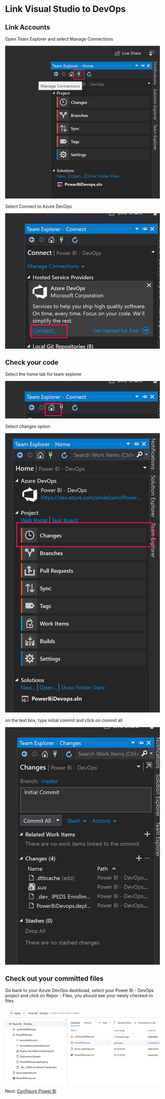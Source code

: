 # Link Visual Studio to DevOps

## Link Accounts

Open Team Explorer and select Manage Connections

 ![Manage Connections](ManageConnections.png)

 Select Connect to Azure DevOps

 ![Connect to Azure DevOps](ConnectToAzureDevOps.png)

## Check your code

Select the home tab for team explorer

![Select Home](SelectHome.png)

Select changes option

![Select changes](SelectChanges.png)

on the text box, type initial commit and click on commit all

![initial commit](InitialCommit.png)

## Check out your committed files

Go back to your Azure DevOps dashboad, select your Power Bi - DevOps project and click on Repor - Files, you should see your newly checked-in files

![initial commit](CommittedFiles.png)

Next: [Configure Power Bi]

[Configure Power Bi]:<..\4-ConfigurePowerBi\ConfigurePowerBi.md>
